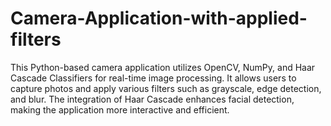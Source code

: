 # Camera-Application-with-applied-filters
This Python-based camera application utilizes OpenCV, NumPy, and Haar Cascade Classifiers for real-time image processing. It allows users to capture photos and apply various filters such as grayscale, edge detection, and blur. The integration of Haar Cascade enhances facial detection, making the application more interactive and efficient.
